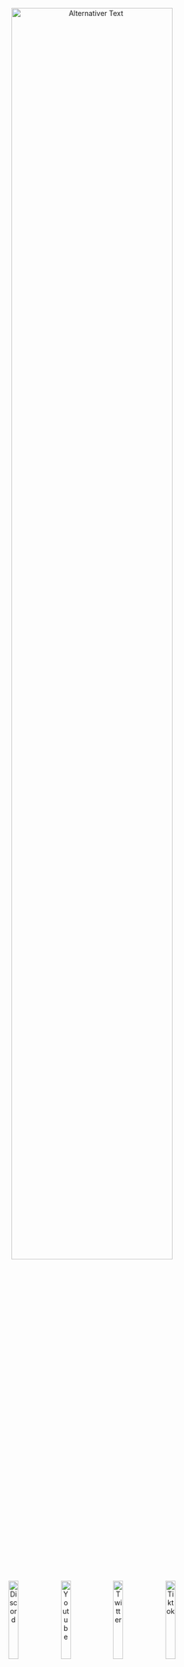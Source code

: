 <br>
<div align="center"> 
<a id="header"><img src="https://chaosaiart.de/nodes/workflows/elements/logo_2.png?v=4" alt="Alternativer Text" width="80%"></a>
</div><br>
<div align="center"> <a href="https://chaosaiart.com/discord"><img src="https://chaosaiart.de/nodes/workflows/elements/c1.png?v=4" alt="Discord" width="20%"></a>
  <a href="https://chaosaiart.com/youtube"><img src="https://chaosaiart.de/nodes/workflows/elements/c2.png?v=4" alt="Youtube" width="20%"></a>
  <a href="https://chaosaiart.com/twitter"><img src="https://chaosaiart.de/nodes/workflows/elements/c3.png?v=4" alt="Twitter" width="20%"></a>
  <a href="https://chaosaiart.com/tiktok"><img src="https://chaosaiart.de/nodes/workflows/elements/c4.png?v=4" alt="Tiktok" width="20%"></a>
 </div> 
<br><br><br>
<a id="Overview"><img src="https://chaosaiart.de/nodes/workflows/elements/overview.png?v=4" alt="Alternativer Text" width="100%"></a>   
<br>
<div align="center"> 
  <a href="#Install"><img src="https://chaosaiart.de/nodes/workflows/elements/d1.png?v=4"  width="25%"></a>
  <a href="#Workflows"><img src="https://chaosaiart.de/nodes/workflows/elements/d2.png?v=4"  width="25%"></a>
  <a href="#Nodes"><img src="https://chaosaiart.de/nodes/workflows/elements/d3.png?v=4"  width="25%"></a>
</div>
<div align="center">
  <a href="#Support"><img src="https://chaosaiart.de/nodes/workflows/elements/d4_2.png?v=4"  width="25%"></a> 
  <a href="#Info"><img src="https://chaosaiart.de/nodes/workflows/elements/d5.png?v=4"  width="25%"></a>
  <a href="https://github.com/chaosaiart/Chaosaiart-Nodes/blob/main/WISH_LIST.md"><img src="https://chaosaiart.de/nodes/workflows/elements/d6.png?v=4"  width="25%"></a>
</div>
<br><br> 
<div align="center">  
    <img src="https://chaosaiart.de/nodes/workflows/elements/overview_h1.png?v=4" alt="Use Case:" width="65%"> <br>
    LowVRAM Animation<br><br><br> 
    <img src="https://chaosaiart.de/nodes/workflows/elements/overview_h3.png?v=4" alt="Examples" width="65%"> <br>
    <img src="https://chaosaiart.de/nodes/workflows/elements/examples_headline_3.png?v=4" alt="txt2img" width="50%"> <br>
    <div align="center"> 
        <img src="https://github.com/chaosaiart/examples/blob/main/Chaosaiart-Nodes/e_img2video_1.gif" width="25%">
        <img src="https://github.com/chaosaiart/examples/blob/main/Chaosaiart-Nodes/e_img2video_2.gif" width="25%">
    </div><br>
    <a href="https://chaosaiart.de/nodes/?json=Animation_img2video">
        <img src="https://chaosaiart.de/nodes/workflows/elements/workflow_dl.png?v=4" width="20%"></a> <br><br><br>
    <img src="https://chaosaiart.de/nodes/workflows/elements/examples_headline_1.png?v=4" alt="txt2img" width="50%"> <br>
    <div align="center">
        <img src="https://github.com/chaosaiart/examples/blob/main/Chaosaiart-Nodes/e1.gif" width="25%">
        <img src="https://github.com/chaosaiart/examples/blob/main/Chaosaiart-Nodes/e2.gif" width="25%">
        <img src="https://github.com/chaosaiart/examples/blob/main/Chaosaiart-Nodes/e3.gif" width="25%">
    </div><br>
    <a href="https://chaosaiart.de/nodes/?json=Animation_txt2video"><img src="https://chaosaiart.de/nodes/workflows/elements/workflow_dl.png?v=4" width="20%"></a> <br><br><br>
    <img src="https://chaosaiart.de/nodes/workflows/elements/examples_headline_2.png?v=4" alt="" width="50%"> <br>
    Work in Progress. 
    <br><br>
    <br>  
    <img src="https://chaosaiart.de/nodes/workflows/elements/overview_h2.png?v=4" alt="Further Use" width="65%"> <br>
    Simplified workflow, VAE inclusion in KSampler<br>
    Workflow automation, e.g., changing checkpoints<br>
    Logical process for testing elements like Controlnet<br>
    Rethinking workflows with switches<br><br><br> 
    <img src="https://chaosaiart.de/nodes/workflows/elements/overview_h4.png?v=4>" alt="Importen" width="65%"> <br>
    This node is based on frame-to-frame generation (img after img).<br>
    This means it is VRAM efficient and suitable for GPUs with low VRAM.<br><br>
    Additional: Chaosaiart-Node is in the early phase, <br>more nodes will be added + Bug fixes + changes.<br><br><br>
</div>
<br>
<a id="Install" name="Install">
<img src="https://chaosaiart.de/nodes/workflows/elements/Install.png?v=4" alt="Install" width="100%"> 
</a>
 
<br>
<div align="center"> 
  <a href="#Install_full"><img src="https://chaosaiart.de/nodes/workflows/elements/h1_2.png?v=4" alt="Manuel" width="25%"></a> 
  <a href="#Install_manager"><img src="https://chaosaiart.de/nodes/workflows/elements/h3.png?v=4" alt="ComfyUI Manager" width="25%"></a>
  <!--a href="#Install_git"><img src="https://chaosaiart.de/nodes/workflows/elements/h2.png?v=4" alt="Git" width="25%"></a-->
</div>
     
<br>
 
<a id="Install_full"> 
<img src="https://chaosaiart.de/nodes/workflows/elements/i1_2.png?v=4" width="100%"> 
</a>
<br>
<dl>
  <dd>
    <dl>
      <dd>  
      1. Install <a href="https://github.com/comfyanonymous/ComfyUI?tab=readme-ov-file#installing">ComfyUI</a><br>
      2. Download <a href="https://github.com/chaosaiart/Chaosaiart-Nodes/archive/refs/heads/main.zip">Chaosaiart-Nodes</a><br>
      3. Unzip Chaosaiart-Nodes with <a href="https://7-zip.org/">7zip</a><br>
      4. Grab the Unzipped "Chaosaiart-Nodes" folder<br>
      5. go into ComfyUI Folder, then "../comfyUI/custom_nodes/" place it in.<br> 
      <img src="https://chaosaiart.de/nodes/workflows/elements/not_do.png?v=4" alt="" width="40%"><br><br>
      6. Windows:
      <br>
      <dl><dd><dl><dd>Use the Install_windows file in the "Chaosaiart-Nodes" folder<br>
      </dd></dl>      
      Linux:  

    pip install opencv-python & pip install tqdm
If you are using a virtual environment (venv), make sure it is activated before installation. 
</dd></dl>
<br> 
<!--7. get a good checkpoint, like <a href="https://civitai.com/models/9409?modelVersionId=30163">Anything5</a> ( Folder: ../ComfyUI/models/checkpoints )    
</dl-->
<div align="center"> 
Open ComfyUI, Load or Drag & Drop one of the <a href="#workflow_overview">workflows</a>.    
</div>     
<br>
<br>
</dl>  
</dd>
</dl>
</dd>
</dl>  

<a id="Install_manager">
<img src="https://chaosaiart.de/nodes/workflows/elements/i3.png?v=4" alt="" width="100%">
</a>
<br>
<dl>
  <dd>
    <dl>
      <dd>   
      1. Install <a href="https://github.com/comfyanonymous/ComfyUI?tab=readme-ov-file#installing">ComfyUI</a><br>
      2. Install <a href="https://github.com/ltdrdata/ComfyUI-Manager">ComfyUI Manager</a><br>
      3. Open Manager, Use "Install via Git URL".<br>
      4. Command:
      
    https://github.com/chaosaiart/Chaosaiart-Nodes
<!--x>    
5. get a good checkpoint, like <a href="https://civitai.com/models/9409?modelVersionId=30163">Anything5</a> ( Folder: ../ComfyUI/models/checkpoints )</x>
<br--><br>
<div align="center"> 
Open ComfyUI, Load or Drag & Drop one of the <a href="#workflow_overview">workflows</a>.    
</div>      
<br>
<br>
</dl></dd></dl>  


<!--a id="Install_git">
<img src="https://chaosaiart.de/nodes/workflows/elements/i2.png?v=4" alt="Install" width="100%">
</a>
<br>
<dl>
  <dd>
    <dl>
      <dd> 
        1. Install <a href="https://github.com/comfyanonymous/ComfyUI?tab=readme-ov-file#installing">ComfyUI</a><br>
        2. Install <a href="https://git-scm.com/downloads">git</a><br>
        3. Open the ComfyUI folder, then "../ComfyUI/custom_nodes"<br>
        <br>
    <dl>
      <dd> 
        Windows:
        <dl><dd>   
          4. Use the folder path, type CMD<br>
          5. Use the command in CMD:<br>

    git clone https://github.com/chaosaiart/Chaosaiart-Nodes
<x>6. Use the Install_windows file in the "Chaosaiart-Nodes" folder<br> 
7. get a good checkpoint, like <a href="https://civitai.com/models/9409?modelVersionId=30163">Anything5</a> ( Folder: ../ComfyUI/models/checkpoints )</x><br> 
<div align="center"> 
Open ComfyUI, Load or Drag & Drop one of the <a href="#workflow_overview">workflows</a>.<br> 
</div>      
        <br>
        </dd>
        Linux:
        <dl><dd> 
        4. use:
    
    git clone https://github.com/chaosaiart/Chaosaiart-Nodes 
<br>
5. use: 

    pip install opencv-python & pip install tqdm
If you are using a virtual environment (venv), make sure it is activated before installation.
<x> <br><br>
6. get a good checkpoint, like <a href="https://civitai.com/models/9409?modelVersionId=30163">Anything5</a> ( Folder: ../ComfyUI/models/checkpoints )</x><br> 
<br><br>
<div align="center"> 
Open ComfyUI, Load or Drag & Drop one of the <a href="#workflow_overview">workflows</a>.    
</div>      
</dd></dl></dd></dl></dd></dl></dd></dl>     
<br>
<br-->

 
   
<a id="Workflows" name="Workflows">
<img src="https://chaosaiart.de/nodes/workflows/elements/workflows.png?v=4" alt="Workflows" width="100%">
</a> 

<div align="center">  
  <a href="#Workflow_basic"><img src="https://chaosaiart.de/nodes/workflows/elements/wi_1.png?v=4" alt="Install" width="25%"></a> 
  <a href="#Workflow_animation"><img src="https://chaosaiart.de/nodes/workflows/elements/wi_2_2.png?v=4" alt="Install" width="25%"></a> 
  <a href="#Workflow_expert"><img src="https://chaosaiart.de/nodes/workflows/elements/wi_3.png?v=4" alt="Install" width="25%"></a>  
</div> <br><br><br>
<a id="Workflow_basic">
  <img src="https://chaosaiart.de/nodes/workflows/elements/w1.png?v=4" alt="Workflows" width="100%">
</a>
<div>
<dl>
  <dd>
    <dl>
      <dd>
      <a id="workflow_overview"></a>
      <div align="center">  
        <a href="#workflow_3"><img src="https://chaosaiart.de/nodes/workflows/elements/wi_b_3.png?v=4" width="30%"></a>
        <a href="#workflow_4"><img src="https://chaosaiart.de/nodes/workflows/elements/wi_b_4.png?v=4" width="30%"></a>
        <a href="#workflow_5"><img src="https://chaosaiart.de/nodes/workflows/elements/wi_b_5.png?v=4" width="30%"></a>
      </div>
      <div align="center">  
        <a href="#workflow_2"><img src="https://chaosaiart.de/nodes/workflows/elements/wi_b_2.png?v=4" width="30%"></a>
        <a href="#workflow_9"><img src="https://chaosaiart.de/nodes/workflows/elements/wi_b_9.png?v=4" width="30%"></a>
        <a href="#workflow_8"><img src="https://chaosaiart.de/nodes/workflows/elements/wi_b_8.png?v=4" width="30%"></a>
      </div>
      <div align="center">  
        <a href="#workflow_1"><img src="https://chaosaiart.de/nodes/workflows/elements/wi_b_1.png?v=4" width="30%"></a>
        <a href="#workflow_6"><img src="https://chaosaiart.de/nodes/workflows/elements/wi_b_6.png?v=4" width="30%"></a>
        <a href="#workflow_7"><img src="https://chaosaiart.de/nodes/workflows/elements/wi_b_7.png?v=4" width="30%"></a> 
      </div>
      <div align="center">  
        <a href="#workflow_10"><img src="https://chaosaiart.de/nodes/workflows/elements/wi_b_10.png?v=4" width="30%"></a>
        <a href="#workflow_11"><img src="https://chaosaiart.de/nodes/workflows/elements/wi_b_11.png?v=4" width="30%"></a> 
        <a href="#workflow_12"><img src="https://chaosaiart.de/nodes/workflows/elements/wi_b_12.png?v=4" width="30%"></a> 
      </div>
      <div align="center">  
        <a href="#workflow_14"><img src="https://chaosaiart.de/nodes/workflows/elements/wi_b_14.png?v=4" width="30%"></a> 
        <a href="#workflow_15"><img src="https://chaosaiart.de/nodes/workflows/elements/wi_b_15.png?v=4" width="30%"></a> 
      </div>
      <!-- Checkpoint Changer --->
      <a id="workflow_3"></a><br><br>
      <img src="https://chaosaiart.de/nodes/workflows/elements/wi_b_3.png?v=4" width="30%"><br> 
      <dl><dd>
      Change Checkpoint, you can specify when.<br>
      1x Frame = 1x generated Img / Batch<br>
      <img src="https://chaosaiart.de/nodes/workflows/img/Basic_Checkpoint_changing.jpg?v=4" width="100%"><br>
      <div align="center"><a href="https://chaosaiart.de/nodes/?json=Basic_Checkpoint_changing">
        <img src="https://chaosaiart.de/nodes/workflows/elements/workflow_dl.png?v=4" width="20%">
      </a> 
      </div>
      <!-- Prompt Changer --->
      <a id="workflow_4"></a><br><br>
      </dl>
      <img src="https://chaosaiart.de/nodes/workflows/elements/wi_b_4.png?v=4" width="30%"><br> 
      <dl><dd>
      Change Prompt, you can specify when.<br>
      1x Frame = 1x generated Img / Batch<br>
      <img src="https://chaosaiart.de/nodes/workflows/img/Basic_Prompt_changing.jpg?v=4" width="100%"><br>
      <div align="center"><a href="https://chaosaiart.de/nodes/?json=Basic_Prompt_changing"><img src="https://chaosaiart.de/nodes/workflows/elements/workflow_dl.png?v=4" width="20%"></a> 
      </div>
      <!-- Checkpoint & Prompt Changer -->
      <a id="workflow_5"></a>
      <br><br>
      </dl> 
      <img src="https://chaosaiart.de/nodes/workflows/elements/wi_b_5.png?v=4" width="30%"><br> 
      <dl><dd>
      Change Checkpoint & Prompt, you can specify when.<br>
      1x Frame = 1x generated Img / Batch<br>
      <img src="https://chaosaiart.de/nodes/workflows/img/Basic_Checkpoint_Prompt_changing.jpg?v=4" width="100%"><br>
      <div align="center"><a href="https://chaosaiart.de/nodes/?json=Basic_Checkpoint_Prompt_changing"><img src="https://chaosaiart.de/nodes/workflows/elements/workflow_dl.png?v=4" width="20%"></a> 
      </div>
      <!-- Batch Loader -->
      <a id="workflow_2"></a>
      <br><br>
      </dl>
      <img src="https://chaosaiart.de/nodes/workflows/elements/wi_b_2.png?v=4" width="30%"><br> 
      <dl><dd>
      Basic img2img Batch Loader<br>
      Select folder, Each generation uses the next image.<br>
      You also can Repeat Img.<br>
      <img src="https://chaosaiart.de/nodes/workflows/img/Basic_Image_Batch_img2img.jpg?v=4" width="100%"><br>
      <div align="center"><a href="https://chaosaiart.de/nodes/?json=Basic_Image_Batch_img2img"><img src="https://chaosaiart.de/nodes/workflows/elements/workflow_dl.png?v=4" width="20%"></a> 
      </div>
      <br>
      Basic Controlnet Batch Loader<br>
      Select folder, Each generation uses the next image.<br>
      You also can Repeat Img.<br>
      <img src="https://chaosaiart.de/nodes/workflows/img/Basic_Image_Batch_controlnet.jpg?v=4" width="100%"><br>
      <div align="center"><a href="https://chaosaiart.de/nodes/?json=Basic_Image_Batch_controlnet"><img src="https://chaosaiart.de/nodes/workflows/elements/workflow_dl.png?v=4" width="20%"></a> 
      </div>
      <!-- Video2img-->
      <a id="workflow_9"></a>
      <br><br>
      </dl> 
      <img src="https://chaosaiart.de/nodes/workflows/elements/wi_b_9.png?v=4" width="30%"><br> 
      <dl><dd>
      Splitt Video in to Frames / img 
      <img src="https://chaosaiart.de/nodes/workflows/img/Basic_video2img.jpg?v=4" width="100%"><br>  
      <div align="center"><a href="https://chaosaiart.de/nodes/?json=Basic_video2img"><img src="https://chaosaiart.de/nodes/workflows/elements/workflow_dl.png?v=4" width="20%"></a> 
      </div>
      <!-- img2video -->
      <a id="workflow_8"></a>
      <br><br>
      </dl>
      <img src="https://chaosaiart.de/nodes/workflows/elements/wi_b_8.png?v=4" width="30%"><br> 
      <dl><dd>
      Stitching Image to Video
      <img src="https://chaosaiart.de/nodes/workflows/img/Basic_img2video.jpg?v=4" width="100%"><br>  
      <div align="center"><a href="https://chaosaiart.de/nodes/?json=Basic_img2video"><img src="https://chaosaiart.de/nodes/workflows/elements/workflow_dl.png?v=4" width="20%"></a> 
      </div><br><br> 
      Stitching Image to Gif 
      <img src="https://chaosaiart.de/nodes/workflows/img/Basic_img2gif.jpg?v=4" width="100%"><br>  
      <div align="center"><a href="https://chaosaiart.de/nodes/?json=Basic_img2gif"><img src="https://chaosaiart.de/nodes/workflows/elements/workflow_dl.png?v=4" width="20%"></a> 
      </div>
      <!-- Cache Reloader -->
      <a id="workflow_1"></a>
      <br><br>  
      </dl>
      <img src="https://chaosaiart.de/nodes/workflows/elements/wi_b_1.png?v=4" width="30%"><br> 
      <dl><dd>
      First Step for Animation<br>
      Cache a Img for the next generate, in this Case Img2img. 
      My <a href="#wi_b_4">Promptchanger workflow</a> has been implemented. Prompt Changer<br> 
      <img src="https://chaosaiart.de/nodes/workflows/img/Basic_img2img_cache_animation.jpg?v=4" width="100%"><br>  
      <div align="center"><a href="https://chaosaiart.de/nodes/?json=Basic_img2img_cache_animation"><img src="https://chaosaiart.de/nodes/workflows/elements/workflow_dl.png?v=4" width="20%"></a> 
      </div>
      <!-- Controlnet Changer -->
      <a id="workflow_6"></a>
      <br><br>
      </dl>
      <img src="https://chaosaiart.de/nodes/workflows/elements/wi_b_6.png?v=4" width="30%"><br> 
      <dl><dd>
      Change Controlnet Settings by Counting.<br>
      1x Frame = 1x generated Img / Batch = Step<br>
      You will need <a href="https://civitai.com/models/38784?modelVersionId=44716">Canny Model<a>
      <img src="https://chaosaiart.de/nodes/workflows/img/Basic_controlnet_start_end_steps_changing.jpg?v=4" width="100%"><br>
      <div align="center"><a href="https://chaosaiart.de/nodes/?json=Basic_controlnet_start_end_steps_changing"><img src="https://chaosaiart.de/nodes/workflows/elements/workflow_dl.png?v=4" width="20%"></a> 
      </div>
      <!-- Save Prompt -->
      <a id="workflow_7"></a>
      <br><br>
      </dl>
      <img src="https://chaosaiart.de/nodes/workflows/elements/wi_b_7.png?v=4" width="30%"><br> 
      <dl><dd>
      Save and Load your Prompt + Simple Workflow.<br>
      For Loading & Saving Text you need to Install this <a href="https://github.com/pythongosssss/ComfyUI-Custom-Scripts?tab=readme-ov-file#installation">Custom Node</a>
      <img src="https://chaosaiart.de/nodes/workflows/img/Basic_save_load_Prompts.jpg?v=4" width="100%"><br>
      <div align="center"><a href="https://chaosaiart.de/nodes/?json=Basic_save_load_Prompts"><img src="https://chaosaiart.de/nodes/workflows/elements/workflow_dl.png?v=4" width="20%"></a> 
      </div>
      <!-- Switch -->
      <a id="workflow_10"></a>
      <br><br>
      </dl>
      <img src="https://chaosaiart.de/nodes/workflows/elements/wi_b_10.png?v=4" width="30%"><br> 
      <dl><dd>
      Using Any-Switch to control any input at any time.
      <img src="https://chaosaiart.de/nodes/workflows/img/Basic_Any_Switch_Count.jpg?v=4" width="100%"><br>
      <div align="center"><a href="https://chaosaiart.de/nodes/?json=Basic_Any_Switch_Count"><img src="https://chaosaiart.de/nodes/workflows/elements/workflow_dl.png?v=4" width="20%"></a> 
      </div>
      <!-- Array -->
      <a id="workflow_11"></a>
      <br><br>
      </dl>
      <img src="https://chaosaiart.de/nodes/workflows/elements/wi_b_11.png?v=4" width="30%"><br> 
      <dl><dd>
      Utilize arrays to enhance the organization of your workspace, or swiftly switch between processes to test things.
      <img src="https://chaosaiart.de/nodes/workflows/img/Basic_using_Array.jpg?v=4" width="100%"><br>
      <div align="center"><a href="https://chaosaiart.de/nodes/?json=Basic_using_Array"><img src="https://chaosaiart.de/nodes/workflows/elements/workflow_dl.png?v=4" width="20%"></a> 
      </div>
      <!-- Lora -->
      <a id="workflow_12"></a>
      <br><br>
      </dl>
      <img src="https://chaosaiart.de/nodes/workflows/elements/wi_b_12.png?v=4" width="30%"><br> 
      <dl><dd>
      Lora Input
      <img src="https://chaosaiart.de/nodes/workflows/img/Basic_Lora.jpg?v=4" width="100%"><br>
      <div align="center"><a href="https://chaosaiart.de/nodes/?json=Basic_Lora"><img src="https://chaosaiart.de/nodes/workflows/elements/workflow_dl.png?v=4" width="20%"></a> 
      </div>
      <!-- Random Prompt Filed -->
      <a id="workflow_14"></a>
      <br><br>
      </dl>
      <img src="https://chaosaiart.de/nodes/workflows/elements/wi_b_14.png?v=4" width="30%"><br> 
      <dl><dd>
      usable in all 🔶Chaosaiart prompt fields. 
      <img src="https://chaosaiart.de/nodes/workflows/img/Basic_random_prompt_part.jpg?v=4" width="100%"><br>
      <div align="center"> 
      </div> 
      </dl>
      <!-- Random Prompt Filed -->
      <a id="workflow_15"></a>
      <br><br>
      </dl>
      <dl><dd>
      <img src="https://chaosaiart.de/nodes/workflows/elements/wi_b_15.png?v=4" width="30%"><br> 
      <dl><dd>
      Change Contrast, Color, Brightness, Red, Green, Blue.
      <img src="https://chaosaiart.de/nodes/workflows/img/Basic_color_change.jpg?v=4" width="100%"><br>
      <div align="center"> 
      <div align="center"><a href="https://chaosaiart.de/nodes/?json=Basic_color_change"><img src="https://chaosaiart.de/nodes/workflows/elements/workflow_dl.png?v=4" width="20%"></a> 
      </div> 
      </dl>
      <br><br>
      <br><br><br>
        
</dd></dl></dd></dl>  
<a id="Workflow_animation">
  <img src="https://chaosaiart.de/nodes/workflows/elements/w2_2.png?v=4" alt="Workflows" width="100%">
</a>
<div>
<dl>
  <dd>
    <dl>
      <dd>
      <div align="center">  
        <a href="#workflow_Animation_1"><img src="https://chaosaiart.de/nodes/workflows/elements/wi_a_3.png?v=4" width="30%"></a> 
        <a href="#workflow_Animation_2"><img src="https://chaosaiart.de/nodes/workflows/elements/wi_a_4.png?v=4" width="30%"></a> 
      </div> 
      <a id="workflow_Animation_1"></a>
      <br><br>
        <img src="https://chaosaiart.de/nodes/workflows/elements/wi_a_3.png?v=4" width="30%">
      <dl><dd>
      Animation:<br> 
        This workflow has integrated the cache of the <a href="#workflow_1">Cache Workflow</a> in KSampler. <br>
        Additionally, KSampler has been modified to yield better results for animations.<br> 
        For example, the method "Fixed 0.5" has been optimized for checkpoint sd1.5.<br>
        Afterwards, you must stitch the images into a video using <a href="#workflow_8">img2video Basic Workflow</a> 
      <img src="https://chaosaiart.de/nodes/workflows/img/Animation_txt2video.jpg?v=4" width="100%"> 
      </dl> 
      <div align="center"><a href="https://chaosaiart.de/nodes/?json=Animation_txt2video"><img src="https://chaosaiart.de/nodes/workflows/elements/workflow_dl.png?v=4" width="20%"></a> 
      </div>
      <a id="workflow_Animation_2"></a>
      <br><br>
      <img src="https://chaosaiart.de/nodes/workflows/elements/wi_a_4.png?v=4" width="30%">
      <dl><dd>
      Same workflow as <a href="#workflow_Animation_1">txt2video</a>, but with image input.
      <img src="https://chaosaiart.de/nodes/workflows/img/Animation_img2video.jpg?v=4" width="100%">
      <div align="center"><a href="https://chaosaiart.de/nodes/?json=Animation_img2video"><img src="https://chaosaiart.de/nodes/workflows/elements/workflow_dl.png?v=4" width="20%"></a> 
      </div>
      </dl> 
       <br><br><br><br><br>
      </dl>  
</dd></dl></dd></dl> 

<a id="Workflow_expert">
  <img src="https://chaosaiart.de/nodes/workflows/elements/w3.png?v=4" alt="Workflows" width="100%">
</a>
<div>
<dl>
  <dd>
    <dl>
      <dd>
      <div align="center">  
        <a href="#workflow_Expert_1"><img src="https://chaosaiart.de/nodes/workflows/elements/experte_1.png?v=4" width="30%"></a>  
      </div>
      <a id="workflow_Expert_1"></a>
      <br><br>
        <img src="https://chaosaiart.de/nodes/workflows/elements/experte_1.png?v=4" width="30%">
      <dl><dd>
       In this workflow, the 🔶 Ksampler <a href="#workflow_Animation_1">txt</a> & <a href="#workflow_Animation_2">img2video</a> v1 has been dissected into its individual components.<br> This allows you to see what it consists of and enables you to adjust the values yourselves.
      <img src="https://chaosaiart.de/nodes/workflows/img/expert_txt2video_img2video.jpg?v=4" width="100%"> 
      </dl> 
      <div align="center"><a href="https://chaosaiart.de/nodes/?json=expert_txt2video_img2video"><img src="https://chaosaiart.de/nodes/workflows/elements/workflow_dl.png?v=4" width="20%"></a> 
      </div><br><br>  
</dd></dl></dd></dl> 
</div>
<a id="Nodes" name="Nodes">
<img src="https://chaosaiart.de/nodes/workflows/elements/nodes.png?v=4" alt="Nodes" width="100%">
</a> 
<!-- Headline Nodes -->
<!--div align="center">
<a href="#nodes_1"><img src="https://chaosaiart.de/nodes/workflows/elements/ni_1.png?v=4" alt="" width="30%"></a>
<a href="#nodes_2"><img src="https://chaosaiart.de/nodes/workflows/elements/ni_2.png?v=4" alt="" width="30%"></a>
<a href="#nodes_3"><img src="https://chaosaiart.de/nodes/workflows/elements/ni_3.png?v=4" alt="" width="30%"></a>
</div>
<div align="center">
<a href="#nodes_4"><img src="https://chaosaiart.de/nodes/workflows/elements/ni_4.png?v=4" alt="" width="30%"></a>
<a href="#nodes_6"><img src="https://chaosaiart.de/nodes/workflows/elements/ni_6.png?v=4" alt="" width="30%"></a>
<a href="#nodes_7"><img src="https://chaosaiart.de/nodes/workflows/elements/ni_7.png?v=4" alt="" width="30%"></a>
</div>
<div align="center">
<a href="#nodes_10"><img src="https://chaosaiart.de/nodes/workflows/elements/ni_10.png?v=4" alt="" width="30%"></a> 
<a href="#nodes_9"><img src="https://chaosaiart.de/nodes/workflows/elements/ni_9.png?v=4" alt="" width="30%"></a>
<a href="#nodes_5"><img src="https://chaosaiart.de/nodes/workflows/elements/ni_5.png?v=4" alt="" width="30%"></a>
</div>
<div align="center">
<a href="#nodes_8"><img src="https://chaosaiart.de/nodes/workflows/elements/ni_8.png?v=4" alt="" width="30%"></a>
</div>
<br><br><br-->
<!--div align="center"-->
<div>
  <!-- Image -->  
  <details>
  <summary>🔶 Image</summary> 
  <a id="nodes_1"><img src="https://chaosaiart.de/nodes/workflows/elements/ni_1.png?v=4" alt="" width="30%"></a><br> 
  <img src="https://chaosaiart.de/nodes/workflows/nodes/image_1.jpg?v=4" alt="Nodes" width="50%">
  <img src="https://chaosaiart.de/nodes/workflows/nodes/image_2.jpg?v=4" alt="Nodes" width="50%"><br><br>
  </details> 
  <details>
  <summary>🔶 Ksampler</summary> 
  <!-- Ksampler -->
  <a id="nodes_2"><img src="https://chaosaiart.de/nodes/workflows/elements/ni_2.png?v=4" alt="" width="30%"></a><br> 
  <img src="https://chaosaiart.de/nodes/workflows/nodes/Ksampler_1.jpg?v=4" alt="Nodes" width="50%">
  <img src="https://chaosaiart.de/nodes/workflows/nodes/Ksampler_3.jpg?v=4" alt="Nodes" width="50%">
  <img src="https://chaosaiart.de/nodes/workflows/nodes/Ksampler_2.jpg?v=4" alt="Nodes" width="50%">
  <img src="https://chaosaiart.de/nodes/workflows/nodes/One_Node.jpg?v=4" alt="Nodes" width="50%"><br><br>
  </details> 
  <details>
  <summary>🔶 Cache</summary> 
  <!-- cache -->
  <a id="nodes_3"><img src="https://chaosaiart.de/nodes/workflows/elements/ni_3.png?v=4" alt="" width="30%"></a><br> 
  <img src="https://chaosaiart.de/nodes/workflows/nodes/cache_1.jpg?v=4" alt="Nodes" width="50%">
  <img src="https://chaosaiart.de/nodes/workflows/nodes/cache_2.jpg?v=4" alt="Nodes" width="50%">
  <img src="https://chaosaiart.de/nodes/workflows/nodes/cache_3.jpg?v=4" alt="Nodes" width="50%"><br><br>
  </details> 
  <details>
  <summary>🔶 Logic</summary> 
  <!-- Logic --> 
  <a id="nodes_4"><img src="https://chaosaiart.de/nodes/workflows/elements/ni_4.png?v=4" alt="" width="30%"></a><br> 
  <img src="https://chaosaiart.de/nodes/workflows/nodes/logic.jpg?v=4" alt="Nodes" width="50%"><br><br>
  </details> 
  <details>
  <summary>🔶 Prompt</summary> 
  <!-- Prompt --> 
  <a id="nodes_6"><img src="https://chaosaiart.de/nodes/workflows/elements/ni_6.png?v=4" alt="" width="30%"></a><br> 
  <img src="https://chaosaiart.de/nodes/workflows/nodes/prompt_1.jpg?v=4" alt="Nodes" width="50%">
  <img src="https://chaosaiart.de/nodes/workflows/nodes/prompt_2.jpg?v=4" alt="Nodes" width="50%"><br><br>
  </details> 
  <details>
  <summary>🔶 Checkpoint</summary>
  <!-- checkpoint --> 
  <a id="nodes_7"><img src="https://chaosaiart.de/nodes/workflows/elements/ni_7.png?v=4" alt="" width="30%"></a><br> 
  <img src="https://chaosaiart.de/nodes/workflows/nodes/checkpoint_1.jpg?v=4" alt="Nodes" width="50%">
  <img src="https://chaosaiart.de/nodes/workflows/nodes/checkpoint_2.jpg?v=4" alt="Nodes" width="50%">
  <img src="https://chaosaiart.de/nodes/workflows/nodes/checkpoint_3.jpg?v=4" alt="Nodes" width="50%"><br><br>
  </details> 
  <details>
  <summary>🔶 Lora</summary>
  <!-- Lora --> 
  <a id="nodes_10"><img src="https://chaosaiart.de/nodes/workflows/elements/ni_10.png?v=4" alt="" width="30%"></a><br> 
  <img src="https://chaosaiart.de/nodes/workflows/nodes/lora.jpg?v=4" alt="Nodes" width="50%"><br><br>
  </details> 
  <details>
  <summary>🔶 Controlnet</summary>
  <!-- Controlnet --> 
  <a id="nodes_9"><img src="https://chaosaiart.de/nodes/workflows/elements/ni_9.png?v=4" alt="" width="30%"></a><br> 
  <img src="https://chaosaiart.de/nodes/workflows/nodes/controlnet.jpg?v=4" alt="Nodes" width="50%"><br><br>
  </details> 
  <details>
  <summary>🔶 Special</summary>
  <!-- special --> 
  <a id="nodes_5"><img src="https://chaosaiart.de/nodes/workflows/elements/ni_5.png?v=4" alt="" width="30%"></a><br> 
  <img src="https://chaosaiart.de/nodes/workflows/nodes/onlymy.jpg?v=4" alt="Nodes" width="50%"><br><br>
  </details>
  <details>
  <summary>🔶 Switch</summary>
  <!-- Switch --> 
  <a id="nodes_8"><img src="https://chaosaiart.de/nodes/workflows/elements/ni_8.png?v=4" alt="" width="30%"></a><br> 
  <img src="https://chaosaiart.de/nodes/workflows/nodes/switch_1.jpg?v=4" alt="Nodes" width="50%">
  <img src="https://chaosaiart.de/nodes/workflows/nodes/switch_2.jpg?v=4" alt="Nodes" width="50%"><br><br></details>
</div> 
<!-- --->
<!-- --->
<!-- --->
<br><br>
<a id="Support" name="Support">
<img src="https://chaosaiart.de/nodes/workflows/elements/supportme.png?v=4" alt="Nodes" width="100%">
</a>
<dl><dd>
<!-- buy me a coffee -->
<a href="https://www.buymeacoffee.com/chaosaiart"><img src="https://chaosaiart.de/nodes/workflows/elements/mo_1.png?v=4" width="30%"></a>
<dl><dd>
<a href="https://www.buymeacoffee.com/chaosaiart">Open Buymeacoffee</a><br><br>
</dd>
<!-- Paypal -->
<a href="https://www.paypal.com/donate/?hosted_button_id=92WFYKA586YQG"><img src="https://chaosaiart.de/nodes/workflows/elements/mo_2.png?v=4" width="30%"></a>
<dl><dd>
<a href="https://www.paypal.com/donate/?hosted_button_id=92WFYKA586YQG">Open Paypal</a><br><br>
</dd>
<!-- Patreon -->
<a href="https://patreon.com/Chaosaiart?utm_medium=unknown&utm_source=join_link&utm_campaign=creatorshare_creator&utm_content=copyLink"><img src="https://chaosaiart.de/nodes/workflows/elements/mo_3.png?v=4" width="30%"></a>
<dl><dd>
<a href="https://patreon.com/Chaosaiart?utm_medium=unknown&utm_source=join_link&utm_campaign=creatorshare_creator&utm_content=copyLink">
Open Patreon</a><br><br>
</dd>
</dl></dd>
<br><br>
<!-- --->
<!-- --->
<!-- --->
<a id="Info" name="Info">
<img src="https://chaosaiart.de/nodes/workflows/elements/info.png?v=4" alt="Nodes" width="100%">
</a>
<a id="Credits"><img src="https://chaosaiart.de/nodes/workflows/elements/zi_1.png?v=4" width="30%"></a>
<dl><dd>
Credits to pythongosssss for their <a href="https://github.com/pythongosssss/ComfyUI-Custom-Scripts?tab=readme-ov-file#installation">custom node</a> without it, my info display would have been more challenging.
</dd>
<br><br>
<a id="web"><img src="https://chaosaiart.de/nodes/workflows/elements/zi_3.png?v=4" width="30%"></a>
<dl><dd>
<a href="https://chaosaiart.de">https://chaosaiart.de</a> &
<a href="https://chaosaiart.com">https://chaosaiart.com</a>
</dd>
<br><br> 
</dd>